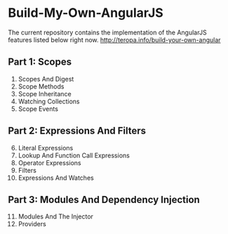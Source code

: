 # Build-My-Own-AngularJS


The current repository contains the implementation of the AngularJS features listed below right now.
http://teropa.info/build-your-own-angular

## Part 1: Scopes

1. Scopes And Digest
2. Scope Methods
3. Scope Inheritance
4. Watching Collections
5. Scope Events

## Part 2: Expressions And Filters

6. Literal Expressions
7. Lookup And Function Call Expressions
8. Operator Expressions
9. Filters
10. Expressions And Watches

## Part 3: Modules And Dependency Injection

11. Modules And The Injector
12. Providers
